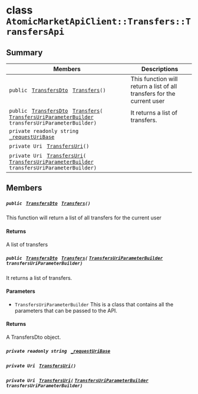 # class `AtomicMarketApiClient::Transfers::TransfersApi` 

## Summary

 Members                                | Descriptions                                
----------------------------------------|---------------------------------------------
`public ` [`TransfersDto`](.github/workflows/documentation/md/AtomicMarketApiClient--Transfers--TransfersDto.md#class_atomic_market_api_client_1_1_transfers_1_1_transfers_dto)` ` [`Transfers`](#class_atomic_market_api_client_1_1_transfers_1_1_transfers_api_1aec0b36332a9be12df6ebfb067da0ecba)`()` | This function will return a list of all transfers for the current user
`public ` [`TransfersDto`](.github/workflows/documentation/md/AtomicMarketApiClient--Transfers--TransfersDto.md#class_atomic_market_api_client_1_1_transfers_1_1_transfers_dto)` ` [`Transfers`](#class_atomic_market_api_client_1_1_transfers_1_1_transfers_api_1ac692fc0ceac5e8f2bf583f1e41cabdae)`(` [`TransfersUriParameterBuilder`](.github/workflows/documentation/md/AtomicMarketApiClient--Transfers--TransfersUriParameterBuilder.md#class_atomic_market_api_client_1_1_transfers_1_1_transfers_uri_parameter_builder)` transfersUriParameterBuilder)` | It returns a list of transfers.
`private readonly string ` [`_requestUriBase`](#class_atomic_market_api_client_1_1_transfers_1_1_transfers_api_1a1854c4909a1013a684af16fb52e8a387) | 
`private Uri ` [`TransfersUri`](#class_atomic_market_api_client_1_1_transfers_1_1_transfers_api_1a75e5cf6cddb62fc9e45fbf831b1d71d1)`()` | 
`private Uri ` [`TransfersUri`](#class_atomic_market_api_client_1_1_transfers_1_1_transfers_api_1a9388420fefbd204d7f362bc1386dc980)`(` [`TransfersUriParameterBuilder`](.github/workflows/documentation/md/AtomicMarketApiClient--Transfers--TransfersUriParameterBuilder.md#class_atomic_market_api_client_1_1_transfers_1_1_transfers_uri_parameter_builder)` transfersUriParameterBuilder)` | 

## Members

##### `public ` [`TransfersDto`](.github/workflows/documentation/md/AtomicMarketApiClient--Transfers--TransfersDto.md#class_atomic_market_api_client_1_1_transfers_1_1_transfers_dto)` ` [`Transfers`](#class_atomic_market_api_client_1_1_transfers_1_1_transfers_api_1aec0b36332a9be12df6ebfb067da0ecba)`()` 

This function will return a list of all transfers for the current user

#### Returns
A list of transfers

##### `public ` [`TransfersDto`](.github/workflows/documentation/md/AtomicMarketApiClient--Transfers--TransfersDto.md#class_atomic_market_api_client_1_1_transfers_1_1_transfers_dto)` ` [`Transfers`](#class_atomic_market_api_client_1_1_transfers_1_1_transfers_api_1ac692fc0ceac5e8f2bf583f1e41cabdae)`(` [`TransfersUriParameterBuilder`](.github/workflows/documentation/md/AtomicMarketApiClient--Transfers--TransfersUriParameterBuilder.md#class_atomic_market_api_client_1_1_transfers_1_1_transfers_uri_parameter_builder)` transfersUriParameterBuilder)` 

It returns a list of transfers.

#### Parameters
* `TransfersUriParameterBuilder` This is a class that contains all the parameters that can be passed to the API.

#### Returns
A TransfersDto object.

##### `private readonly string ` [`_requestUriBase`](#class_atomic_market_api_client_1_1_transfers_1_1_transfers_api_1a1854c4909a1013a684af16fb52e8a387) 

##### `private Uri ` [`TransfersUri`](#class_atomic_market_api_client_1_1_transfers_1_1_transfers_api_1a75e5cf6cddb62fc9e45fbf831b1d71d1)`()` 

##### `private Uri ` [`TransfersUri`](#class_atomic_market_api_client_1_1_transfers_1_1_transfers_api_1a9388420fefbd204d7f362bc1386dc980)`(` [`TransfersUriParameterBuilder`](.github/workflows/documentation/md/AtomicMarketApiClient--Transfers--TransfersUriParameterBuilder.md#class_atomic_market_api_client_1_1_transfers_1_1_transfers_uri_parameter_builder)` transfersUriParameterBuilder)` 

